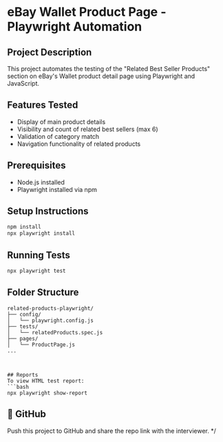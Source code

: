 # eBay Wallet Product Page - Playwright Automation

##  Project Description
This project automates the testing of the "Related Best Seller Products" section on eBay's Wallet product detail page using Playwright and JavaScript.

##  Features Tested
- Display of main product details
- Visibility and count of related best sellers (max 6)
- Validation of category match
- Navigation functionality of related products

##  Prerequisites
- Node.js installed
- Playwright installed via npm

##  Setup Instructions
```bash
npm install
npx playwright install
```

##  Running Tests
```bash
npx playwright test
```

##  Folder Structure
```
related-products-playwright/
├── config/
│   └── playwright.config.js
├── tests/
│   └── relatedProducts.spec.js
├── pages/
│   └── ProductPage.js
...



## Reports
To view HTML test report:
```bash
npx playwright show-report
```

## 🔗 GitHub
Push this project to GitHub and share the repo link with the interviewer.
*/
